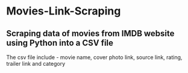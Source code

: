 # Movies-Link-Scraping
## Scraping data of movies from IMDB website using Python into a CSV file
The csv file include - movie name, cover photo link, source link, rating, trailer link and category
